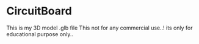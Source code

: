 # CircuitBoard
This is my 3D model   .glb file
This not for any commercial use..!
its only for educational purpose only..
